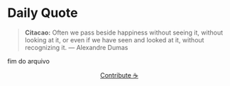 # Daily Quote

> **Citacao:** Often we pass beside happiness without seeing it, without looking at it, or even if we have seen and looked at it, without recognizing it. — Alexandre Dumas

fim do arquivo

<watermark-footer>
<p align="center">
  <a href="https://github.com/ruisuan/ruisuan/blob/main/contribute.md">Contribute ☕</a>
</p>
</watermark-footer>
